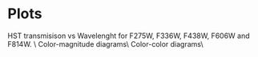 # Plots

HST transmisison vs Wavelenght for F275W, F336W, F438W, F606W and F814W. \\
Color-magnitude diagrams\\
Color-color diagrams\\

